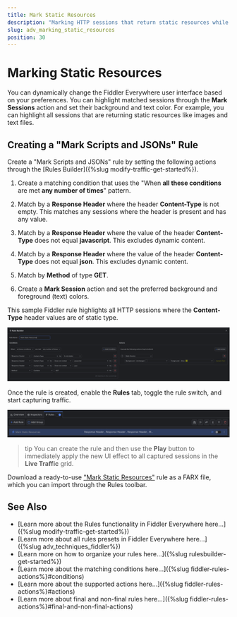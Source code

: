 ```yaml
---
title: Mark Static Resources
description: "Marking HTTP sessions that return static resources while using Fiddler's rules."
slug: adv_marking_static_resources
position: 30
---
```


# Marking Static Resources

You can dynamically change the Fiddler Everywhere user interface based on your preferences. You can highlight matched sessions through the **Mark Sessions** action and set their background and text color. For example, you can highlight all sessions that are returning static resources like images and text files.

## Creating a "Mark Scripts and JSONs" Rule

Create a "Mark Scripts and JSONs" rule by setting the following actions through the [Rules Builder]({%slug modify-traffic-get-started%}).

1. Create a matching condition that uses the "When **all these conditions** are met **any number of times**" pattern. 

1. Match by a **Response Header** where the header **Content-Type** is not empty. This matches any sessions where the header is present and has any value.

1. Match by a **Response Header** where the value of the header **Content-Type** does not equal **javascript**. This excludes dynamic content.

1. Match by a **Response Header** where the value of the header **Content-Type** does not equal **json**. This excludes dynamic content.

1. Match by **Method** of type **GET**.

1. Create a **Mark Session** action and set the preferred background and foreground (text) colors.

This sample Fiddler rule highlights all HTTP sessions where the **Content-Type** header values are of static type.

![Creating "Mark Static Resources" rule](../../images/advanced/mark-static-objects.png)

Once the rule is created, enable the **Rules** tab, toggle the rule switch, and start capturing traffic.

![Activating the "Mark Static Resources" rule](../../images/advanced/mark-static-objects-active.png)

>tip You can create the rule and then use the **Play** button to immediately apply the new UI effect to all captured sessions in the **Live Traffic** grid.

Download a ready-to-use <a href="https://github.com/telerik/fiddler-everywhere/tree/master/rules/mark-static-objects" target="_blank">"Mark Static Resources"</a> rule as a FARX file, which you can import through the Rules toolbar.

## See Also

* [Learn more about the Rules functionality in Fiddler Everywhere here...]({%slug modify-traffic-get-started%})
* [Learn more about all rules presets in Fiddler Everywhere here...]({%slug adv_techniques_fiddler%})
* [Learn more on how to organize your rules here...]({%slug rulesbuilder-get-started%})
* [Learn more about the matching conditions here...]({%slug fiddler-rules-actions%}#conditions)
* [Learn more about the supported actions here...]({%slug fiddler-rules-actions%}#actions)
* [Learn more about final and non-final rules here...]({%slug fiddler-rules-actions%}#final-and-non-final-actions)